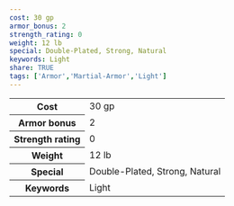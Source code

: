 ```yaml
---
cost: 30 gp
armor_bonus: 2
strength_rating: 0
weight: 12 lb
special: Double-Plated, Strong, Natural
keywords: Light
share: TRUE
tags: ['Armor','Martial-Armor','Light']
---
```

<p><span style="overflow-x: auto;"><table><tbody><tr><th>Cost</th><td>30 gp</td></tr><tr><th>Armor bonus</th><td>2</td></tr><tr><th>Strength rating</th><td>0</td></tr><tr><th>Weight</th><td>12 lb</td></tr><tr><th>Special</th><td>Double-Plated, Strong, Natural</td></tr><tr><th>Keywords</th><td>Light</td></tr></tbody></table></span></p>